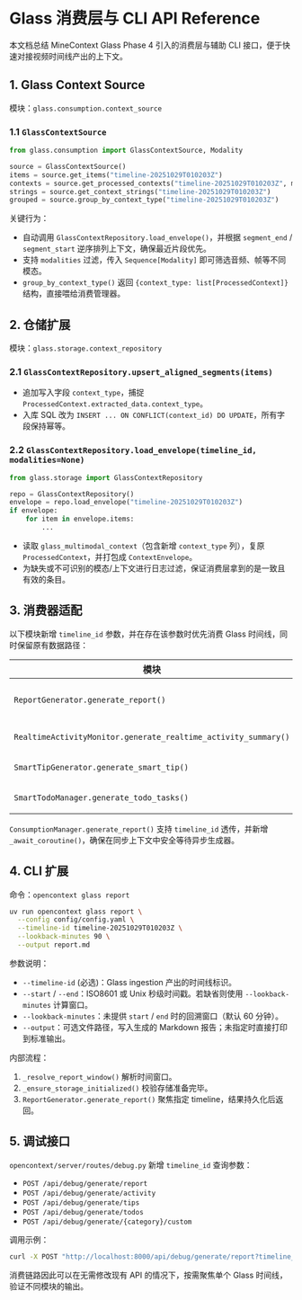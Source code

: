 # Glass 消费层与 CLI API Reference

本文档总结 MineContext Glass Phase 4 引入的消费层与辅助 CLI 接口，便于快速对接视频时间线产出的上下文。

## 1. Glass Context Source

模块：`glass.consumption.context_source`

### 1.1 `GlassContextSource`

```python
from glass.consumption import GlassContextSource, Modality

source = GlassContextSource()
items = source.get_items("timeline-20251029T010203Z")
contexts = source.get_processed_contexts("timeline-20251029T010203Z", modalities=[Modality.AUDIO])
strings = source.get_context_strings("timeline-20251029T010203Z")
grouped = source.group_by_context_type("timeline-20251029T010203Z")
```

关键行为：
- 自动调用 `GlassContextRepository.load_envelope()`，并根据 `segment_end` / `segment_start` 逆序排列上下文，确保最近片段优先。
- 支持 `modalities` 过滤，传入 `Sequence[Modality]` 即可筛选音频、帧等不同模态。
- `group_by_context_type()` 返回 `{context_type: list[ProcessedContext]}` 结构，直接喂给消费管理器。

## 2. 仓储扩展

模块：`glass.storage.context_repository`

### 2.1 `GlassContextRepository.upsert_aligned_segments(items)`

- 追加写入字段 `context_type`，捕捉 `ProcessedContext.extracted_data.context_type`。
- 入库 SQL 改为 `INSERT ... ON CONFLICT(context_id) DO UPDATE`，所有字段保持幂等。

### 2.2 `GlassContextRepository.load_envelope(timeline_id, modalities=None)`

```python
from glass.storage import GlassContextRepository

repo = GlassContextRepository()
envelope = repo.load_envelope("timeline-20251029T010203Z")
if envelope:
    for item in envelope.items:
        ...
```

- 读取 `glass_multimodal_context`（包含新增 `context_type` 列），复原 `ProcessedContext`，并打包成 `ContextEnvelope`。
- 为缺失或不可识别的模态/上下文进行日志过滤，保证消费层拿到的是一致且有效的条目。

## 3. 消费器适配

以下模块新增 `timeline_id` 参数，并在存在该参数时优先消费 Glass 时间线，同时保留原有数据路径：

| 模块 | 位置 | 备注 |
| --- | --- | --- |
| `ReportGenerator.generate_report()` | `opencontext/context_consumption/generation/generation_report.py` | timeline 上下文优先走 `_get_timeline_context_strings()`，未命中时落回全局查询。 |
| `RealtimeActivityMonitor.generate_realtime_activity_summary()` | `opencontext/context_consumption/generation/realtime_activity_monitor.py` | `group_by_context_type()` 输出并按时间线排序，fallback 原过滤。 |
| `SmartTipGenerator.generate_smart_tip()` | `opencontext/context_consumption/generation/smart_tip_generator.py` | `_get_comprehensive_contexts()` 支持 timeline。 |
| `SmartTodoManager.generate_todo_tasks()` | `opencontext/context_consumption/generation/smart_todo_manager.py` | `_get_task_relevant_contexts()` 支持 timeline。 |

`ConsumptionManager.generate_report()` 支持 `timeline_id` 透传，并新增 `_await_coroutine()`，确保在同步上下文中安全等待异步生成器。

## 4. CLI 扩展

命令：`opencontext glass report`

```bash
uv run opencontext glass report \
  --config config/config.yaml \
  --timeline-id timeline-20251029T010203Z \
  --lookback-minutes 90 \
  --output report.md
```

参数说明：
- `--timeline-id` (必选)：Glass ingestion 产出的时间线标识。
- `--start` / `--end`：ISO8601 或 Unix 秒级时间戳。若缺省则使用 `--lookback-minutes` 计算窗口。
- `--lookback-minutes`：未提供 `start` / `end` 时的回溯窗口（默认 60 分钟）。
- `--output`：可选文件路径，写入生成的 Markdown 报告；未指定时直接打印到标准输出。

内部流程：
1. `_resolve_report_window()` 解析时间窗口。
2. `_ensure_storage_initialized()` 校验存储准备完毕。
3. `ReportGenerator.generate_report()` 聚焦指定 timeline，结果持久化后返回。

## 5. 调试接口

`opencontext/server/routes/debug.py` 新增 `timeline_id` 查询参数：

- `POST /api/debug/generate/report`
- `POST /api/debug/generate/activity`
- `POST /api/debug/generate/tips`
- `POST /api/debug/generate/todos`
- `POST /api/debug/generate/{category}/custom`

调用示例：

```bash
curl -X POST "http://localhost:8000/api/debug/generate/report?timeline_id=timeline-20251029T010203Z"
```

消费链路因此可以在无需修改现有 API 的情况下，按需聚焦单个 Glass 时间线，验证不同模块的输出。
